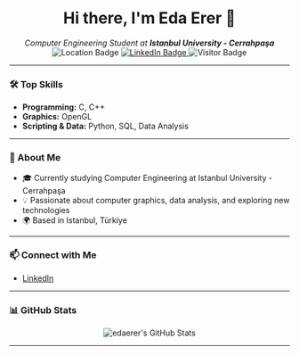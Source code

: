 <!-- Profile README for edaerer -->

<h1 align="center">Hi there, I'm Eda Erer 👋</h1>
<p align="center">
  <em>Computer Engineering Student at <b>Istanbul University - Cerrahpaşa</b></em><br>
  <img src="https://img.shields.io/badge/Location-Istanbul,%20Türkiye-blue" alt="Location Badge"/>
  <a href="https://www.linkedin.com/in/eda-erer/">
    <img src="https://img.shields.io/badge/LinkedIn-eda--erer-blue?logo=linkedin" alt="LinkedIn Badge"/>
  </a>
  <img src="https://visitor-badge.laobi.icu/badge?page_id=edaerer" alt="Visitor Badge"/>
</p>

---

### 🛠️ Top Skills

- **Programming:** C, C++
- **Graphics:** OpenGL
- **Scripting & Data:** Python, SQL, Data Analysis

---

### 🌱 About Me

- 🎓 Currently studying Computer Engineering at Istanbul University - Cerrahpaşa
- 💡 Passionate about computer graphics, data analysis, and exploring new technologies
- 🌍 Based in Istanbul, Türkiye

---

### 📫 Connect with Me

- [LinkedIn](https://www.linkedin.com/in/eda-erer/)

---

### 📊 GitHub Stats

<p align="center">
  <img src="https://github-readme-stats.vercel.app/api?username=edaerer&show_icons=true&theme=tokyonight" alt="edaerer's GitHub Stats"/>
</p>

---

<!-- Optional: Fun fact or quote -->
<!--
> “The best way to predict the future is to invent it.” – Alan Kay
-->
